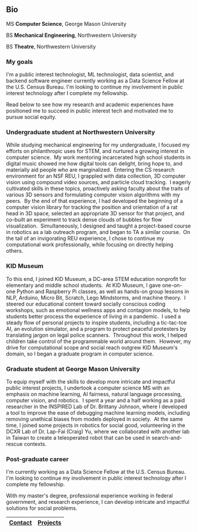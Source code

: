 <h2>Bio</h2>

MS **Computer Science**, George Mason University

BS **Mechanical Engineering**, Northwestern University

BS **Theatre**, Northwestern University

### My goals

I'm a public interest technologist, ML technologist, data scientist, and backend software engineer currently working as a Data Science Fellow at the U.S. Census Bureau. I'm looking to continue my involvement in public interest technology after I complete my fellowship.

Read below to see how my research and academic experiences have positioned me to succeed in public interest tech and motivated me to pursue social equity.

### Undergraduate student at Northwestern University

While studying mechanical engineering for my undergraduate, I focused my efforts on philanthropic uses for STEM, and nurtured a growing interest in computer science.  My work mentoring incarcerated high school students in digital music showed me how digital tools can delight, bring hope to, and materially aid people who are marginalized.  Entering the CS research environment for an NSF REU, I grappled with data collection, 3D computer vision using compound video sources, and particle cloud tracking.  I eagerly cultivated skills in these topics, proactively asking faculty about the traits of various 3D sensors and formulating computer vision algorithms with my peers.  By the end of that experience, I had developed the beginning of a computer vision library for tracking the position and orientation of a rat head in 3D space, selected an appropriate 3D sensor for that project, and co-built an experiment to track dense clouds of bubbles for flow visualization.  Simultaneously, I designed and taught a project-based course in robotics as a lab outreach program, and began to TA a similar course.  On the tail of an invigorating REU experience, I chose to continue my computational work professionally, while focusing on directly helping others.

### KID Museum

To this end, I joined KID Museum, a DC-area STEM education nonprofit for elementary and middle school students.  At KID Museum, I gave one-on-one Python and Raspberry Pi classes, as well as hands-on group lessons in NLP, Arduino, Micro Bit, Scratch, Lego Mindstorms, and machine theory.  I steered our educational content toward socially conscious coding workshops, such as emotional wellness apps and contagion models, to help students better process the experience of living in a pandemic.  I used a steady flow of personal projects to inspire students, including a tic-tac-toe AI, an evolution simulator, and a program to protect peaceful protesters by translating jargon on legal police scanners.  Throughout this work, I helped children take control of the programmable world around them.  However, my drive for computational scope and social reach outgrew KID Museum's domain, so I began a graduate program in computer science.

### Graduate student at George Mason University

To equip myself with the skills to develop more intricate and impactful public interest projects, I undertook a computer science MS with an emphasis on machine learning, AI fairness, natural language processing, computer vision, and robotics.  I spent a year and a half working as a paid researcher in the INSPIRED Lab of Dr. Brittany Johnson, where I developed a tool to improve the ease of debugging machine learning models, including removing unethical biases from models deployed in society.  At the same time, I joined some projects in robotics for social good, volunteering in the DCXR Lab of Dr. Lap-Fai (Craig) Yu, where we collaborated with another lab in Taiwan to create a teleoperated robot that can be used in search-and-rescue contexts.

### Post-graduate career

I'm currently working as a Data Science Fellow at the U.S. Census Bureau.  I'm looking to continue my involvement in public interest technology after I complete my fellowship.

With my master's degree, professional experience working in federal government, and research experience, I can develop intricate and impactful solutions for social problems.

| [Contact](https://WrenMcQueary.github.io/contact)      | [Projects](https://WrenMcQueary.github.io/projects) |
| :---:        |        :---: |
